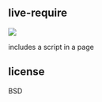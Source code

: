 ## live-require

[![](http://ci.testling.com/tmcw/live-require.png)](http://ci.testling.com/tmcw/live-require)

includes a script in a page

## license

BSD
